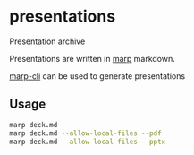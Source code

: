 # presentations

Presentation archive

Presentations are written in [marp](https://github.com/marp-team/marp) markdown.

[marp-cli](https://github.com/marp-team/marp-cli) can be used to generate presentations

## Usage

```sh
marp deck.md
marp deck.md --allow-local-files --pdf
marp deck.md --allow-local-files --pptx
```
